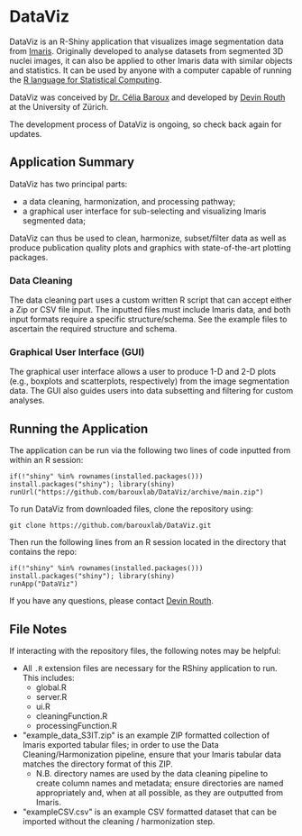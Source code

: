 # DataViz

DataViz is an R-Shiny application that visualizes image segmentation data from [Imaris](https://imaris.oxinst.com/). 
Originally developed to analyse datasets from segmented 3D nuclei images, it can also be applied to other Imaris data with similar objects and statistics.
It can be used by anyone with a computer capable of running the [R language for Statistical Computing](https://www.r-project.org/about.html).

DataViz was conceived by [Dr. Célia Baroux](https://www.botinst.uzh.ch/en/research/development/celiabaroux.html) and developed by [Devin Routh](https://www.zi.uzh.ch/en/teaching-and-research/science-it.html) at the University of Zürich.

The development process of DataViz is ongoing, so check back again for updates.

## Application Summary

DataViz has two principal parts:
- a data cleaning, harmonization, and processing pathway;
- a graphical user interface for sub-selecting and visualizing Imaris segmented data;

DataViz can thus be used to clean, harmonize, subset/filter data as well as produce publication quality plots and graphics with state-of-the-art plotting packages.

### Data Cleaning
The data cleaning part uses a custom written R script that can accept either a Zip or CSV file input. The inputted files must include Imaris data, and both input formats require a specific structure/schema. See the example files to ascertain the required structure and schema.

### Graphical User Interface (GUI)
The graphical user interface allows a user to produce 1-D and 2-D plots (e.g., boxplots and scatterplots, respectively) from the image segmentation data. The GUI also guides users into data subsetting and filtering for custom analyses.

## Running the Application
The application can be run via the following two lines of code inputted from within an R session:
```
if(!"shiny" %in% rownames(installed.packages())) install.packages("shiny"); library(shiny)
runUrl("https://github.com/barouxlab/DataViz/archive/main.zip")
```
To run DataViz from downloaded files, clone the repository using:
```
git clone https://github.com/barouxlab/DataViz.git
```
Then run the following lines from an R session located in the directory that contains the repo:
```
if(!"shiny" %in% rownames(installed.packages())) install.packages("shiny"); library(shiny)
runApp("DataViz")
```
If you have any questions, please contact [Devin Routh](mailto:devin.routh@uzh.ch).

## File Notes
If interacting with the repository files, the following notes may be helpful:
- All `.R` extension files are necessary for the RShiny application to run. This includes:
    - global.R
    - server.R
    - ui.R
    - cleaningFunction.R
    - processingFunction.R
- "example_data_S3IT.zip" is an example ZIP formatted collection of Imaris exported tabular files; in order to use the Data Cleaning/Harmonization pipeline, ensure that your Imaris tabular data matches the directory format of this ZIP.
    - N.B. directory names are used by the data cleaning pipeline to create column names and metadata; ensure directories are named appropriately and, when at all possible, as they are outputted from Imaris.
- "exampleCSV.csv" is an example CSV formatted dataset that can be imported without the cleaning / harmonization step.

